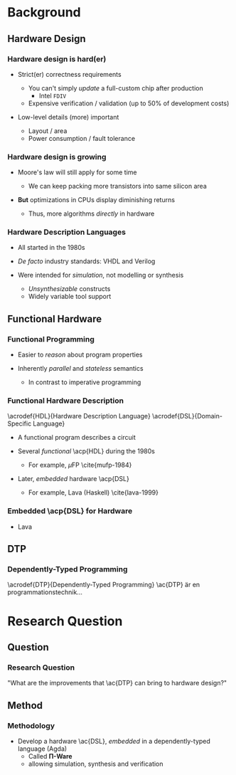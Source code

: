 Background
==========

Hardware Design
---------------

### Hardware design is hard(er) ###

  * Strict(er) correctness requirements
      + You can't simply _update_ a full-custom chip after production
          - Intel `FDIV`
      + Expensive verification / validation (up to 50% of development costs)

  * Low-level details (more) important
      + Layout / area
      + Power consumption / fault tolerance

### Hardware design is growing ###

  * Moore's law will still apply for some time
      + We can keep packing more transistors into same silicon area

  * **But** optimizations in CPUs display diminishing returns
      + Thus, more algorithms _directly_ in hardware

### Hardware Description Languages ###

  * All started in the 1980s

  * _De facto_ industry standards: VHDL and Verilog

  * Were intended for _simulation_, not modelling or synthesis
      + _Unsynthesizable_ constructs
      + Widely variable tool support


Functional Hardware
-------------------

### Functional Programming ###

  * Easier to _reason_ about program properties

  * Inherently _parallel_ and _stateless_ semantics
      + In contrast to imperative programming

### Functional Hardware Description ###

\acrodef{HDL}{Hardware Description Language}
\acrodef{DSL}{Domain-Specific Language}

  * A functional program describes a circuit

  * Several _functional_ \acp{HDL} during the 1980s
      + For example, $\mu$FP \cite{mufp-1984}

  * Later, _embedded_ hardware \acp{DSL}
      + For example, Lava (Haskell) \cite{lava-1999}

### Embedded \acp{DSL} for Hardware ###

  * Lava


DTP
---

### Dependently-Typed Programming ###

\acrodef{DTP}{Dependently-Typed Programming}
\ac{DTP} är en programmationstechnik...



Research Question
=================

Question
--------

### Research Question ###

"What are the improvements that \ac{DTP} can bring to hardware design?"


Method
------

### Methodology ###

  * Develop a hardware \ac{DSL}, _embedded_ in a dependently-typed language (Agda)
      + Called **Π-Ware**
      + allowing simulation, synthesis and verification

